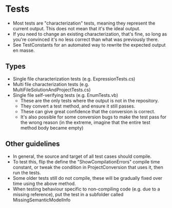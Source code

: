 ﻿# Tests

* Most tests are "characterization" tests, meaning they represent the current output. This does not mean that it's the ideal output.
* If you need to change an existing characterization, that's fine, so long as you're convinced it's no less correct than what was previously there.
* See TestConstants for an automated way to rewrite the expected output en masse.

## Types

* Single file characterization tests (e.g. ExpressionTests.cs)
* Multi file characterization tests (e.g. MultiFileSolutionAndProjectTests.cs)
* Single file self-verifying tests (e.g. EnumTests.vb)
  * These are the only tests where the output is not in the repository.
  * They convert a test method, and ensure it still passes.
  * These can give great confidence that the conversion is correct.
  * It's also possible for some conversion bugs to make the test pass for the wrong reason (in the extreme, imagine that the entire test method body became empty)

## Other guidelines

* In general, the source and target of all test cases should compile.
* To test this, flip the define the "ShowCompilationErrors" compile time constant, or tweak the condition in ProjectConversion that uses it, then run the tests.
* Some older tests still do not compile, these will be gradually fixed over time using the above method.
* When testing behaviour specific to non-compiling code (e.g. due to a missing reference), put the test in a subfolder called MissingSemanticModelInfo



